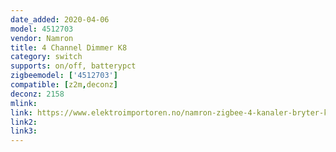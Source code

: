 ```yaml
---
date_added: 2020-04-06
model: 4512703
vendor: Namron
title: 4 Channel Dimmer K8
category: switch
supports: on/off, batterypct
zigbeemodel: ['4512703']
compatible: [z2m,deconz]
deconz: 2158
mlink: 
link: https://www.elektroimportoren.no/namron-zigbee-4-kanaler-bryter-k8/4512703/Product.html
link2: 
link3: 
---
```

